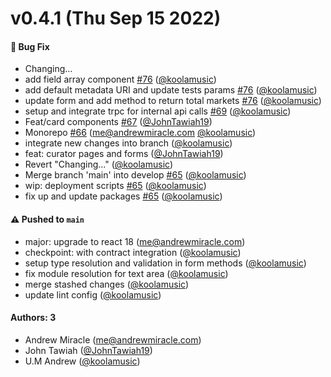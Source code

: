 # v0.4.1 (Thu Sep 15 2022)

#### 🐛 Bug Fix

-   Changing...
-   add field array component [#76](https://github.com/daccred/bbnpolls/pull/76) ([@koolamusic](https://github.com/koolamusic))
-   add default metadata URI and update tests params [#76](https://github.com/daccred/bbnpolls/pull/76) ([@koolamusic](https://github.com/koolamusic))
-   update form and add method to return total markets [#76](https://github.com/daccred/bbnpolls/pull/76) ([@koolamusic](https://github.com/koolamusic))
-   setup and integrate trpc for internal api calls [#69](https://github.com/daccred/bbnpolls/pull/69) ([@koolamusic](https://github.com/koolamusic))
-   Feat/card components [#67](https://github.com/daccred/bbnpolls/pull/67) ([@JohnTawiah19](https://github.com/JohnTawiah19))
-   Monorepo [#66](https://github.com/daccred/bbnpolls/pull/66) (me@andrewmiracle.com [@koolamusic](https://github.com/koolamusic))
-   integrate new changes into branch ([@koolamusic](https://github.com/koolamusic))
-   feat: curator pages and forms ([@JohnTawiah19](https://github.com/JohnTawiah19))
-   Revert "Changing..." ([@koolamusic](https://github.com/koolamusic))
-   Merge branch 'main' into develop [#65](https://github.com/daccred/bbnpolls/pull/65) ([@koolamusic](https://github.com/koolamusic))
-   wip: deployment scripts [#65](https://github.com/daccred/bbnpolls/pull/65) ([@koolamusic](https://github.com/koolamusic))
-   fix up and update packages [#65](https://github.com/daccred/bbnpolls/pull/65) ([@koolamusic](https://github.com/koolamusic))

#### ⚠️ Pushed to `main`

-   major: upgrade to react 18 (me@andrewmiracle.com)
-   checkpoint: with contract integration ([@koolamusic](https://github.com/koolamusic))
-   setup type resolution and validation in form methods ([@koolamusic](https://github.com/koolamusic))
-   fix module resolution for text area ([@koolamusic](https://github.com/koolamusic))
-   merge stashed changes ([@koolamusic](https://github.com/koolamusic))
-   update lint config ([@koolamusic](https://github.com/koolamusic))

#### Authors: 3

-   Andrew Miracle (me@andrewmiracle.com)
-   John Tawiah ([@JohnTawiah19](https://github.com/JohnTawiah19))
-   U.M Andrew ([@koolamusic](https://github.com/koolamusic))

